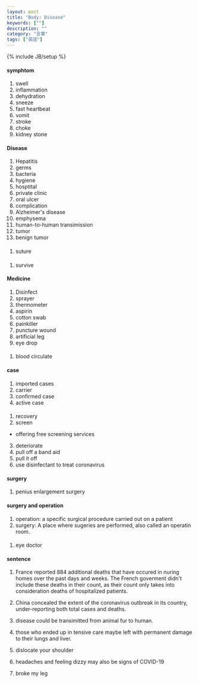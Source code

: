 ```yaml
---
layout: post
title: "Body: Disease"
keywords: [""]
description: ""
category: "言葉"
tags: ["英語"]
---
```

{% include JB/setup %}

#### symphtom
1. swell
2. inflammation
3. dehydration
4. sneeze
5. fast heartbeat
6. vomit
7. stroke
8. choke
9. kidney stone

#### Disease
1. Hepatitis
2. germs 
3. bacteria
4. hygiene
5. hosptital
6. private clinic
7. oral ulcer
8. complication
9. Alzheimer's disease
1. emphysema
2. human-to-human transimission
3. tumor
4. benign tumor

####
1. suture


####
1. survive


#### Medicine
1. Disinfect
2. sprayer
3. thermometer
4. aspirin
5. cotton swab
6. painkiller
7. puncture wound
8. artificial leg
9. eye drop

####
1. blood circulate
#### case
1. imported cases
2. carrier
3. confirmed case
4. active case

#### 
1. recovery
2. screen
- offering free screening services 
3. deteriorate
4. pull off a band aid
5. pull it off
6. use disinfectant to treat coronavirus

#### surgery
1. penius enlargement surgery

#### surgery and operation
1. operation: a specific surgical procedure carried out on a patient
2. surgery: A place where sugeries are performed, also called an operatin room.

####
1. eye doctor


#### sentence
1. France reported 884 additional deaths that have occured in nuring homes over
   the past days and weeks. The French goverment didn't include these deaths in
   their count, as their count only takes into consideration deaths of
   hospitalized patients.
2. China concealed the extent of the coronavirus outbreak in its country,
   under-reporting both total cases and deaths.

3. disease could be transimitted from animal fur to human.
4. those who ended up in tensive care maybe left with permanent damage to their
   lungs and liver.
5. dislocate your shoulder
6. headaches and feeling dizzy may also be signs of COVID-19
7. broke my leg


